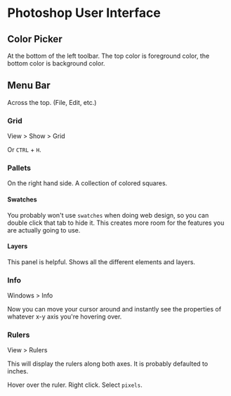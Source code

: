 # Photoshop User Interface

## Color Picker

At the bottom of the left toolbar. The top color is foreground color, the bottom color is background color.

## Menu Bar

Across the top. (File, Edit, etc.)

### Grid

View > Show > Grid

Or `CTRL` + `H`.

### Pallets

On the right hand side. A collection of colored squares.

#### Swatches

You probably won't use `swatches` when doing web design, so you can double click that tab to hide it. This creates more room for the features you are actually going to use.

#### Layers

This panel is helpful. Shows all the different elements and layers.

### Info

Windows > Info

Now you can move your cursor around and instantly see the properties of whatever x-y axis you're hovering over.

### Rulers

View > Rulers

This will display the rulers along both axes. It is probably defaulted to inches.

Hover over the ruler. Right click. Select `pixels`.